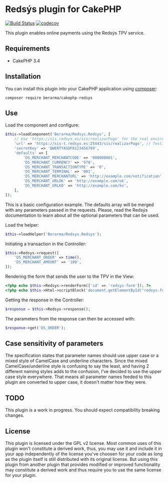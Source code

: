 # Redsýs plugin for CakePHP

[![Build Status](https://travis-ci.com/berarma/cakephp-redsys.svg?branch=master)](https://travis-ci.com/berarma/cakephp-redsys)
[![codecov](https://codecov.io/gh/berarma/cakephp-redsys/branch/master/graph/badge.svg)](https://codecov.io/gh/berarma/cakephp-redsys)

This plugin enables online payments using the Redsýs TPV service.

## Requirements

* CakePHP 3.4

## Installation

You can install this plugin into your CakePHP application using [composer](http://getcomposer.org):

```
composer require berarma/cakephp-redsys
```

## Use

Load the component and configure:

```php
$this->loadComponent('Berarma/Redsys.Redsys', [
    // Use 'https://sis.redsys.es/sis/realizarPago' for the real environment
    'url' => 'https://sis-t.redsys.es:25443/sis/realizarPago', // Testing
    'secretKey' => 'QWERTYASDF0123456789',
    'defaults' => [
        'DS_MERCHANT_MERCHANTCODE' => '000000001',
        'DS_MERCHANT_CURRENCY' => '978',
        'DS_MERCHANT_TRANSACTIONTYPE' => '0',
        'DS_MERCHANT_TERMINAL' => '001',
        'DS_MERCHANT_MERCHANTURL' => 'http://example.com/notification',
        'DS_MERCHANT_URLOK' => 'http://example.com/ok',
        'DS_MERCHANT_URLKO' => 'http://example.com/ko',
    ],
]);
```

This is a basic configuration example. The defaults array will be merged with
any parameters passed in the requests. Please, read the Redsýs documentation to
learn about all the optional parameters that can be used.

Load the helper:

```php
$this->loadHelper('Berarma/Redsys.Redsys');
```

Initiating a transaction in the Controller:

```php
$this->Redsys->request([
    'DS_MERCHANT_ORDER' => time(),
    'DS_MERCHANT_AMOUNT' => '100',
]);
```

Rendering the form that sends the user to the TPV in the View:

```php
<?php echo $this->Redsys->renderForm(['id' => 'redsys-form']); ?>
<?php echo $this->Html->scriptBlock('document.getElementById("redsys-form").submit();'); ?>
```

Getting the response in the Controller:

```php
$response = $this->Redsys->response();
```

The parameters from the response can then be accessed with:

```php
$response->get('DS_ORDER');
```

## Case sensitivity of parameters

The specification states that parameter names should use upper case or a mixed
style of CamelCase and underline characters. Since the mixed
CamelCase/underline style is confusing to say the least, and having 2 different
naming styles adds to the confusion, I've decided to use the upper case style
everywhere. That means all parameter names feeded to this plugin are converted
to upper case, it doesn't matter how they were.

## TODO

This plugin is a work in progress. You should expect compatibility breaking
changes.

## License

This plugin is licensed under the GPL v2 license. Most common uses of this
plugin won't constitute a derived work, thus, you may use it and include it in
your app independently of the license you've choosen for your code as long as
the plugin itself is still distributed with its original license. But using
this plugin from another plugin that provides modified or improved
functionality may constitute a derived work and thus require you to use the
same license for your plugin.

